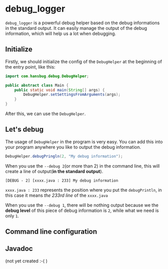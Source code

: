 # debug_logger

`debug_logger` is a powerful debug helper based on the debug informations in the standard output. It can easily manage the output of the debug information, which will help us a lot when debugging.

## Initialize
Firstly, we should initialize the config of the `DebugHelper` at the beginning of the entry point, like this:
```java
import com.hansbug.debug.DebugHelper;

public abstract class Main {
    public static void main(String[] args) {
        DebugHelper.setSettingsFromArguments(args);
    }
}
```
After this, we can use the `DebugHelper`.

## Let's debug
The usage of `DebugHelper` in the program is very easy. You can add this into your program anywhere you like to output the debug information.
```java
DebugHelper.debugPringln(2, "My debug information");
```
When you use the `--debug 2`(or more than 2) in the command line, this will create a line of output(**in the standard output**).
```
[DEBUG - 2] [xxxx.java : 233] My debug information
```
`xxxx.java : 233` represents the position where you put the `debugPrintln`, in this case it means _the 233rd line_ of the `xxxx.java`

When you use the `--debug 1`, there will be nothing output because we the **debug level** of this piece of debug information is `2`, while what we need is only `1`.
 
## Command line configuration


## Javadoc 
(not yet created :-( )
